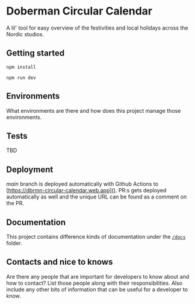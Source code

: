 # Doberman Circular Calendar

A lil' tool for easy overview of the festivities and local holidays across the Nordic studios.

## Getting started

`npm install`

`npm run dev`

## Environments

What environments are there and how does this project manage those environments.

## Tests

TBD

## Deployment

_main_ branch is deployed automatically with Github Actions to [https://dbrmn-circular-calendar.web.app](). PR:s gets deployed automatically as well and the unique URL can be found as a comment on the PR.

## Documentation

This project contains difference kinds of documentation under the [`/docs`](/docs) folder.

## Contacts and nice to knows

Are there any people that are important for developers to know about and how to contact? List those people along with their responsibilities. Also include any other bits of information that can be useful for a developer to know.
